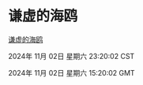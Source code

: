 # 谦虚的海鸥
[谦虚的海鸥](http://219.139.197.74:56308/qxdho/course/base/hotlink/index.php)

2024年 11月 02日 星期六 23:20:02 CST

2024年 11月 02日 星期六 15:20:02 GMT
